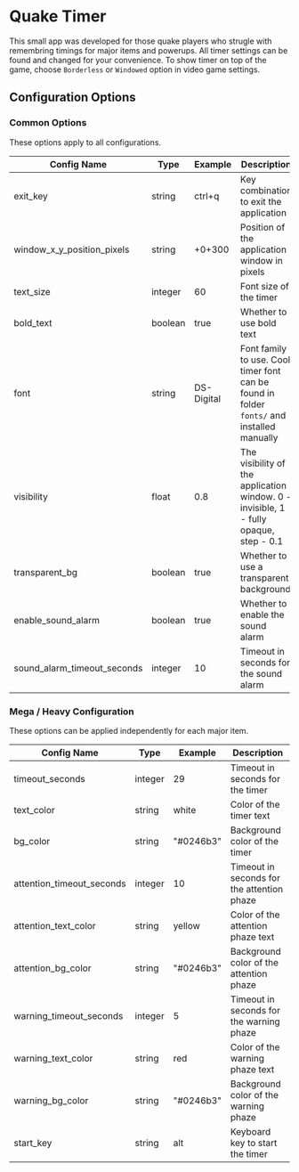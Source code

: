 Quake Timer
===========
This small app was developed for those quake players who strugle with remembring timings for major items and powerups.
All timer settings can be found and changed for your convenience.
To show timer on top of the game, choose `Borderless` or `Windowed` option in video game settings.


Configuration Options
---------------------

### Common Options

These options apply to all configurations.

| Config Name                    | Type    | Example    | Description                                                                                |
|--------------------------------|---------|------------|--------------------------------------------------------------------------------------------|
| exit_key                       | string  | ctrl+q     | Key combination to exit the application                                                    |
| window\_x\_y\_position\_pixels | string  | +0+300     | Position of the application window in pixels                                               |
| text_size                      | integer | 60         | Font size of the timer                                                                     |
| bold_text                      | boolean | true       | Whether to use bold text                                                                   |
| font                           | string  | DS-Digital | Font family to use. Cool timer font can be found in folder `fonts/` and installed manually |
| visibility                     | float   | 0.8        | The visibility of the application window. 0 - invisible, 1 - fully opaque, step - 0.1      |
| transparent_bg                 | boolean | true       | Whether to use a transparent background                                                    |
| enable\_sound\_alarm           | boolean | true       | Whether to enable the sound alarm                                                          |
| sound\_alarm\_timeout_seconds  | integer | 10         | Timeout in seconds for the sound alarm                                                     |

### Mega / Heavy Configuration

These options can be applied independently for each major item.

| Config Name                 | Type    | Example   | Description                                |
|-----------------------------|---------|-----------|--------------------------------------------|
| timeout_seconds             | integer | 29        | Timeout in seconds for the timer           |
| text_color                  | string  | white     | Color of the timer text                    |
| bg_color                    | string  | "#0246b3" | Background color of the timer              |
| attention\_timeout\_seconds | integer | 10        | Timeout in seconds for the attention phaze |
| attention\_text\_color      | string  | yellow    | Color of the attention phaze text          |
| attention\_bg\_color        | string  | "#0246b3" | Background color of the attention phaze    |
| warning\_timeout\_seconds   | integer | 5         | Timeout in seconds for the warning phaze   |
| warning\_text\_color        | string  | red       | Color of the warning phaze text            |
| warning\_bg\_color          | string  | "#0246b3" | Background color of the warning phaze      |
| start_key                   | string  | alt       | Keyboard key to start the timer            |

